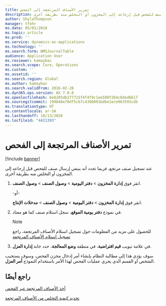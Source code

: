 ```yaml
---
title: تمرير الأصناف المرتجعة إلى الفحص
description: عند تسجيل صنف مرتجع، فحدد أنه ينبغي إرسال صنف للفحص قبل إرجاعه إلى المخزون أو التخلص منه بطريقة أخرى.
author: ShylaThompson
manager: tfehr
ms.date: 05/01/2018
ms.topic: article
ms.prod: ''
ms.service: dynamics-ax-applications
ms.technology: ''
ms.search.form: WMSJournalTable
audience: Application User
ms.reviewer: kamaybac
ms.search.scope: Core, Operations
ms.custom: ''
ms.assetid: ''
ms.search.region: Global
ms.author: kamaybac
ms.search.validFrom: 2016-02-28
ms.dyn365.ops.version: AX 7.0.0
ms.openlocfilehash: 6e8205db277715f4f4f9c1ee589f264c0ded6617
ms.sourcegitcommit: 199848e78df5cb7c439b001bdbe1ece963593cdb
ms.translationtype: HT
ms.contentlocale: ar-SA
ms.lasthandoff: 10/13/2020
ms.locfileid: "4421393"
---
```

# <a name="pass-returned-items-on-to-inspection"></a>تمرير الأصناف المرتجعة إلى الفحص 

[!include [banner](../includes/banner.md)]


عند تسجيل صنف مرتجع، فربما تحدد أنه ينبغي إرسال صنف للفحص قبل إرجاعه إلى المخزون أو التخلص منه بطريقة أخرى.

1.  انقر فوق **إدارة المخزون** \> **دفتر اليومية** \> **وصول الصنف‬** \> **وصول الصنف‬**.
    
    \-أو-
    
    انقر فوق **إدارة المخزون** \> **دفتر اليومية** \> **وصول الصنف‬** \> **مدخلات الإنتاج**.

2.  في نموذج **دفتر يومية الموقع**، سجل استلام صنف كما هو معتاد. 
    

    > [!NOTE]
    > <P>للحصول على مزيد من المعلومات حول تسجيل استلام الأصناف المرتجعة، راجع <A href="register-the-receipt-of-returned-items.md">تسجيل استلام الأصناف المرتجعة</A></P>



3.  في علامة تبويب **قيم افتراضية**، في منطقة **وضع المعالجة**، حدد خانة **إدارة العزل**.

سوف يؤدي هذا إلى مطالبة النظام بإنشاء أمر إدخال مخزن الفحص، وسوف يستجيب الشخص أو القسم الذي يجري عمليات الفحص لهذا الأمر باستخدام النموذج **أمر العزل**.

## <a name="see-also"></a>راجع أيضًا

[أخذ الأصناف المرتجعة عبر الفحص](take-returned-items-through-inspection.md)

[تحديد كيفية التخلص من الأصناف المرتجعة](specify-how-to-dispose-of-returned-items.md)

